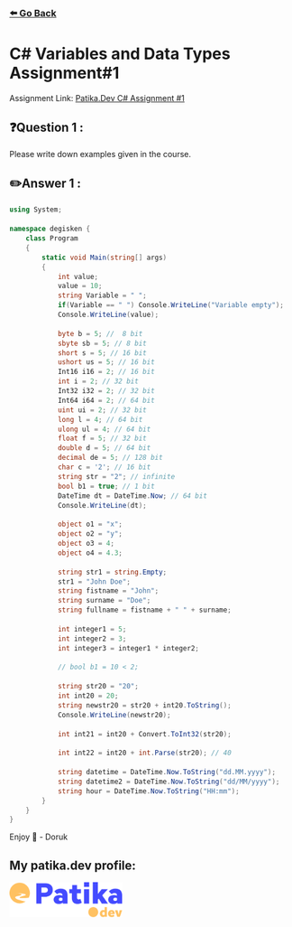 ### [⬅️ Go Back](../../README.md)

# C# Variables and Data Types Assignment#1

Assignment Link: [Patika.Dev C# Assignment #1](https://app.patika.dev/courses/csharp-101/4-degiskenler)

## ❓Question 1 :

Please write down examples given in the course.

## ✏️Answer 1 :

```c#
using System;

namespace degisken {
    class Program
    {
        static void Main(string[] args)
        {
            int value;
            value = 10;
            string Variable = " ";
            if(Variable == " ") Console.WriteLine("Variable empty");
            Console.WriteLine(value);

            byte b = 5; //  8 bit
            sbyte sb = 5; // 8 bit
            short s = 5; // 16 bit
            ushort us = 5; // 16 bit
            Int16 i16 = 2; // 16 bit
            int i = 2; // 32 bit
            Int32 i32 = 2; // 32 bit
            Int64 i64 = 2; // 64 bit
            uint ui = 2; // 32 bit
            long l = 4; // 64 bit
            ulong ul = 4; // 64 bit
            float f = 5; // 32 bit
            double d = 5; // 64 bit
            decimal de = 5; // 128 bit
            char c = '2'; // 16 bit
            string str = "2"; // infinite
            bool b1 = true; // 1 bit
            DateTime dt = DateTime.Now; // 64 bit
            Console.WriteLine(dt);

            object o1 = "x";
            object o2 = "y";
            object o3 = 4;
            object o4 = 4.3;

            string str1 = string.Empty;
            str1 = "John Doe";
            string fistname = "John";
            string surname = "Doe";
            string fullname = fistname + " " + surname;

            int integer1 = 5;
            int integer2 = 3;
            int integer3 = integer1 * integer2;

            // bool b1 = 10 < 2;

            string str20 = "20";
            int int20 = 20;
            string newstr20 = str20 + int20.ToString();
            Console.WriteLine(newstr20);

            int int21 = int20 + Convert.ToInt32(str20);

            int int22 = int20 + int.Parse(str20); // 40

            string datetime = DateTime.Now.ToString("dd.MM.yyyy");
            string datetime2 = DateTime.Now.ToString("dd/MM/yyyy");
            string hour = DateTime.Now.ToString("HH:mm");
        }
    }
}
```

Enjoy 🚀 - Doruk

## My patika.dev profile:

<a href="https://app.patika.dev/kaolin"><img src="../../assets/newPatikaLogo.svg" width=200/></a>
